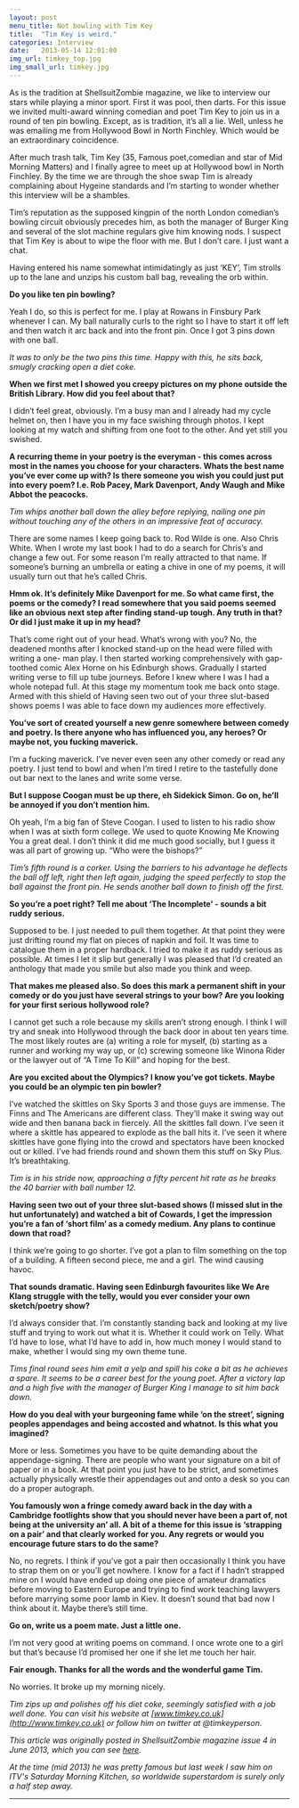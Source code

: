 ```yaml
---
layout: post
menu_title: Not bowling with Tim Key
title:  "Tim Key is weird."
categories: Interview
date:   2013-05-14 12:01:00
img_url: timkey_top.jpg
img_small_url: timkey.jpg
---
```


As is the tradition at ShellsuitZombie magazine, we like to interview our stars while playing a minor sport. First it was pool, then darts. For this issue we invited multi-award winning comedian and poet Tim Key to join us in a round of ten pin bowling. Except, as is tradition, it’s all a lie. Well, unless he was emailing me from Hollywood Bowl in North Finchley. Which would be an extraordinary coincidence.

After much trash talk, Tim Key (35, Famous poet,comedian and star of Mid Morning Matters) and I finally agree to meet up at Hollywood bowl in North Finchley. By the time we are through the shoe swap Tim is already complaining about Hygeine standards and I’m starting to wonder whether this interview will be a shambles.

Tim’s reputation as the supposed kingpin of the north London comedian’s bowling circuit obviously precedes him, as both the manager of Burger King and several of the slot machine regulars give him knowing nods. I suspect that Tim Key is about to wipe the floor with me. But I don’t care. I just want a chat.

Having entered his name somewhat intimidatingly as just ‘KEY’, Tim strolls up to the lane and unzips his custom ball bag, revealing the orb within.

__Do you like ten pin bowling?__

Yeah I do, so this is perfect for me. I play at Rowans in Finsbury Park whenever I can. My ball naturally curls to the right so I have to start it off left and then watch it arc back and into the front pin. Once I got 3 pins down with one ball.

_It was to only be the two pins this time. Happy with this, he sits back, smugly cracking open a diet coke._

__When we first met I showed you creepy pictures on my phone outside the British Library. How did you feel about that?__

I didn’t feel great, obviously. I’m a busy man and I already had my cycle helmet on, then I have you in my face swishing through photos. I kept looking at my watch and shifting from one foot to the other. And yet still you swished.

__A recurring theme in your poetry is the everyman - this comes across most in the names you choose for your characters. Whats the best name you’ve ever come up with? Is there someone you wish you could just put into every poem? I.e. Rob Pacey, Mark Davenport, Andy Waugh and Mike Abbot the peacocks.__

_Tim whips another ball down the alley before replying, nailing one pin without touching any of the others in an impressive feat of accuracy._

There are some names I keep going back to. Rod Wilde is one. Also Chris White. When I wrote my last book I had to do a search for Chris’s and change a few out. For some reason I’m really attracted to that name. If someone’s burning an umbrella or eating a chive in one of my poems, it will usually turn out that he’s called Chris.

__Hmm ok. It’s definitely Mike Davenport for me. So what came first, the poems or the comedy? I read somewhere that you said poems seemed like an obvious next step after finding stand-up tough. Any truth in that? Or did I just make it up in my head?__

That’s come right out of your head. What’s wrong with you? No, the deadened months after I knocked stand-up on the head were filled with writing a one- man play. I then started working comprehensively with gap-toothed comic Alex Horne on his Edinburgh shows. Gradually I started writing verse to fill up tube journeys. Before I knew where I was I had a whole notepad full. At this stage my momentum took me back onto stage. Armed with this shield of Having seen two out of your three slut-based shows poems I was able to face down my audiences more effectively.

__You’ve sort of created yourself a new genre somewhere between comedy and poetry. Is there anyone who has influenced you, any heroes? Or maybe not, you fucking maverick.__

I’m a fucking maverick. I’ve never even seen any other comedy or read any poetry. I just tend to bowl and when I’m tired I retire to the tastefully done out bar next to the lanes and write some verse.

__But I suppose Coogan must be up there, eh Sidekick Simon. Go on, he’ll be annoyed if you don’t mention him.__

Oh yeah, I’m a big fan of Steve Coogan. I used to listen to his radio show when I was at sixth form college. We used to quote Knowing Me Knowing You a great deal. I don’t think it did me much good socially, but I guess it was all part of growing up. “Who were the bishops?”

_Tim’s fifth round is a corker. Using the barriers to his advantage he deflects the ball off left, right then left again, judging the speed perfectly to stop the ball against the front pin. He sends another ball down to finish off the first._

__So you’re a poet right? Tell me about ‘The Incomplete’ - sounds a bit ruddy serious.__

Supposed to be. I just needed to pull them together. At that point they were just drifting round my flat on pieces of napkin and foil. It was time to catalogue them in a proper hardback. I tried to make it as ruddy serious as possible. At times I let it slip but generally I was pleased that I’d created an anthology that made you smile but also made you think and weep.

__That makes me pleased also. So does this mark a permanent shift in your comedy or do you just have several strings to your bow? Are you looking for your first serious hollywood role?__

I cannot get such a role because my skills aren’t strong enough. I think I will try and sneak into Hollywood through the back door in about ten years time. The most likely routes are (a) writing a role for myself, (b) starting as a runner and working my way up, or (c) screwing someone like Winona Rider or the lawyer out of “A Time To Kill” and hoping for the best.

__Are you excited about the Olympics? I know you’ve got tickets. Maybe you could be an olympic ten pin bowler?__

I’ve watched the skittles on Sky Sports 3 and those guys are immense. The Finns and The Americans are different class. They’ll make it swing way out wide and then banana back in fiercely. All the skittles fall down. I’ve seen it where a skittle has appeared to explode as the ball hits it. I’ve seen it where skittles have gone flying into the crowd and spectators have been knocked out or killed. I’ve had friends round and shown them this stuff on Sky Plus. It’s breathtaking.

_Tim is in his stride now, approaching a fifty percent hit rate as he breaks the 40 barrier with ball number 12._

__Having seen two out of your three slut-based shows (I missed slut in the hut unfortunately) and watched a bit of Cowards, I get the impression you’re a fan of ‘short film’ as a comedy medium. Any plans to continue down that road?__

I think we’re going to go shorter. I’ve got a plan to film something on the top of a building. A fifteen second piece, me and a girl. The wind causing havoc.

__That sounds dramatic. Having seen Edinburgh favourites like We Are Klang struggle with the telly, would you ever consider your own sketch/poetry show?__

I’d always consider that. I’m constantly standing back and looking at my live stuff and trying to work out what it is. Whether it could work on Telly. What I’d have to lose, what I’d have to add in, how much money I would stand to make, whether I would sing my own theme tune.

_Tims final round sees him emit a yelp and spill his coke a bit as he achieves a spare. It seems to be a career best for the young poet. After a victory lap and a high five with the manager of Burger King I manage to sit him back down._

__How do you deal with your burgeoning fame while ‘on the street’, signing peoples appendages and being accosted and whatnot. Is this what you imagined?__

More or less. Sometimes you have to be quite demanding about the appendage-signing. There are people who want your signature on a bit of paper or in a book. At that point you just have to be strict, and sometimes actually physically wrestle their appendages out and onto a desk so you can do a proper autograph.

__You famously won a fringe comedy award back in the day with a Cambridge footlights show that you should never have been a part of, not being at the university an’ all. A bit of a theme for this issue is ‘strapping on a pair’ and that clearly worked for you. Any regrets or would you encourage future stars to do the same?__

No, no regrets. I think if you’ve got a pair then occasionally I think you have to strap them on or you’ll get nowhere. I know for a fact if I hadn’t strapped mine on I would have ended up doing one piece of amateur dramatics before moving to Eastern Europe and trying to find work teaching lawyers before marrying some poor lamb in Kiev. It doesn’t sound that bad now I think about it. Maybe there’s still time.

__Go on, write us a poem mate. Just a little one.__

I’m not very good at writing poems on command. I once wrote one to a girl but that’s because I’d promised her one if she let me touch her hair.

__Fair enough. Thanks for all the words and the wonderful game Tim.__

No worries. It broke up my morning nicely.

_Tim zips up and polishes off his diet coke, seemingly satisfied with a job well done. You can visit his website at [www.timkey.co.uk](http://www.timkey.co.uk) or follow him on twitter at @timkeyperson._

_This article was originally posted in ShellsuitZombie magazine issue 4 in June 2013, which you can see [here](http://shellsuitzombie.co.uk)._

_At the time (mid 2013) he was pretty famous but last week I saw him on ITV's Saturday Morning Kitchen, so worldwide superstardom is surely only a half step away._

---
